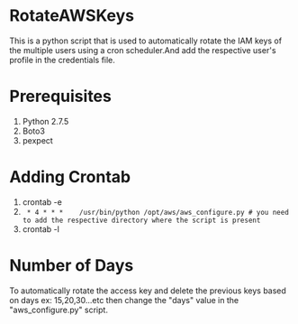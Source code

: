 # RotateAWSKeys
This is a python script that is used to automatically rotate the IAM keys of the multiple users using a cron scheduler.And add the respective user's profile in the credentials file.
# Prerequisites
1. Python 2.7.5
2. Boto3
3. pexpect

# Adding Crontab
1. crontab -e
2. ``` * 4 * * *	/usr/bin/python	/opt/aws/aws_configure.py # you need to add the respective directory where the script is present```
3. crontab -l

# Number of Days
To automatically rotate the access key and delete the previous keys based on days ex: 15,20,30...etc then change the "days" value in the "aws_configure.py" script.

